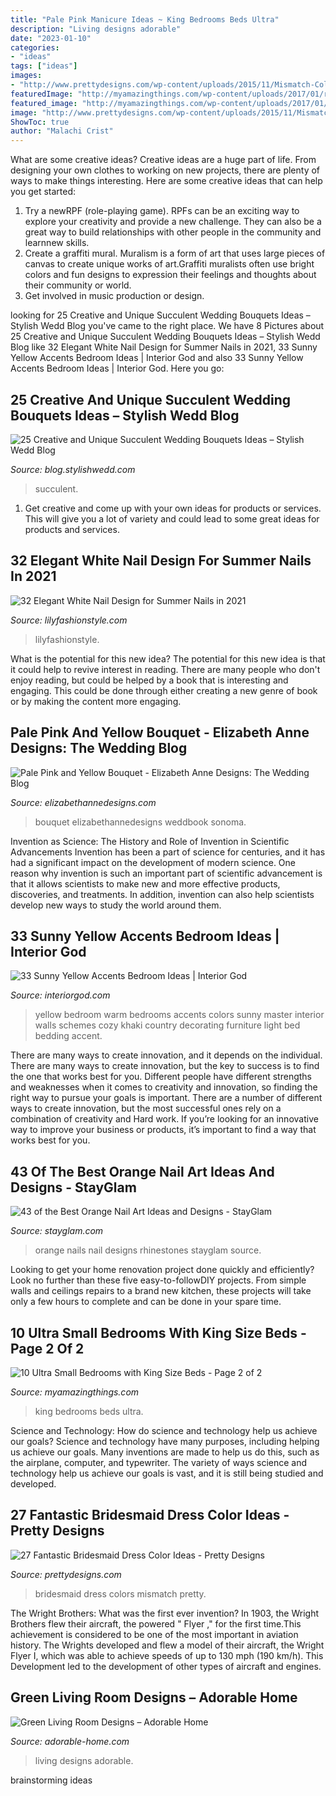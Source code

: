 ```yaml
---
title: "Pale Pink Manicure Ideas ~ King Bedrooms Beds Ultra"
description: "Living designs adorable"
date: "2023-01-10"
categories:
- "ideas"
tags: ["ideas"]
images:
- "http://www.prettydesigns.com/wp-content/uploads/2015/11/Mismatch-Colors.jpg"
featuredImage: "http://myamazingthings.com/wp-content/uploads/2017/01/room10-1-683x1024.jpg"
featured_image: "http://myamazingthings.com/wp-content/uploads/2017/01/room10-1-683x1024.jpg"
image: "http://www.prettydesigns.com/wp-content/uploads/2015/11/Mismatch-Colors.jpg"
ShowToc: true
author: "Malachi Crist"
---
```



What are some creative ideas?
Creative ideas are a huge part of life. From designing your own clothes to working on new projects, there are plenty of ways to make things interesting. Here are some creative ideas that can help you get started: 
1. Try a newRPF (role-playing game). RPFs can be an exciting way to explore your creativity and provide a new challenge. They can also be a great way to build relationships with other people in the community and learnnew skills. 
2. Create a graffiti mural. Muralism is a form of art that uses large pieces of canvas to create unique works of art.Graffiti muralists often use bright colors and fun designs to expression their feelings and thoughts about their community or world. 
3. Get involved in music production or design.

	

		
looking for 25 Creative and Unique Succulent Wedding Bouquets Ideas – Stylish Wedd Blog you've came to the right place. We have 8 Pictures about 25 Creative and Unique Succulent Wedding Bouquets Ideas – Stylish Wedd Blog like 32 Elegant White Nail Design for Summer Nails in 2021, 33 Sunny Yellow Accents Bedroom Ideas | Interior God and also 33 Sunny Yellow Accents Bedroom Ideas | Interior God. Here you go:
		
    
## 25 Creative And Unique Succulent Wedding Bouquets Ideas – Stylish Wedd Blog

<img loading=lazy src="https://blog.stylishwedd.com/wp-content/uploads/2017/04/white-peach-roses-and-succulent-green-wedding-bouquets.jpg" onerror="this.onerror=null;this.src='https://tse1.mm.bing.net/th?id=OIP.p7GuKDI-z3R10WwV1GQSowHaLI&amp;pid=15.1';" alt="25 Creative and Unique Succulent Wedding Bouquets Ideas – Stylish Wedd Blog">

_Source: blog.stylishwedd.com_

>succulent. 

	

1. Get creative and come up with your own ideas for products or services. This will give you a lot of variety and could lead to some great ideas for products and services.

    
## 32 Elegant White Nail Design For Summer Nails In 2021

<img loading=lazy src="https://lilyfashionstyle.com/wp-content/uploads/2021/05/11.jpg" onerror="this.onerror=null;this.src='https://tse4.mm.bing.net/th?id=OIP.JKvXRf_998t8JW8Vz8qkzAHaLH&amp;pid=15.1';" alt="32 Elegant White Nail Design for Summer Nails in 2021">

_Source: lilyfashionstyle.com_

>lilyfashionstyle. 

	

What is the potential for this new idea?
The potential for this new idea is that it could help to revive interest in reading. There are many people who don't enjoy reading, but could be helped by a book that is interesting and engaging. This could be done through either creating a new genre of book or by making the content more engaging.

    
## Pale Pink And Yellow Bouquet - Elizabeth Anne Designs: The Wedding Blog

<img loading=lazy src="https://www.elizabethannedesigns.com/blog/wp-content/uploads/2013/10/Pale-Pink-and-Yellow-Bouquet.jpg" onerror="this.onerror=null;this.src='https://tse4.mm.bing.net/th?id=OIP.UR3zVCRoOk7SWM9g9PJT-AHaLH&amp;pid=15.1';" alt="Pale Pink and Yellow Bouquet - Elizabeth Anne Designs: The Wedding Blog">

_Source: elizabethannedesigns.com_

>bouquet elizabethannedesigns weddbook sonoma. 

	

Invention as Science: The History and Role of Invention in Scientific Advancements
Invention has been a part of science for centuries, and it has had a significant impact on the development of modern science. One reason why invention is such an important part of scientific advancement is that it allows scientists to make new and more effective products, discoveries, and treatments. In addition, invention can also help scientists develop new ways to study the world around them.

    
## 33 Sunny Yellow Accents Bedroom Ideas | Interior God

<img loading=lazy src="http://interiorgod.com/wp-content/uploads/2016/06/light-yellow-bedroom-walls.jpg" onerror="this.onerror=null;this.src='https://tse2.mm.bing.net/th?id=OIP.e-GzGEGyBnWnRQI8CwRdYgHaJ4&amp;pid=15.1';" alt="33 Sunny Yellow Accents Bedroom Ideas | Interior God">

_Source: interiorgod.com_

>yellow bedroom warm bedrooms accents colors sunny master interior walls schemes cozy khaki country decorating furniture light bed bedding accent. 

	

There are many ways to create innovation, and it depends on the individual.
There are many ways to create innovation, but the key to success is to find the one that works best for you. Different people have different strengths and weaknesses when it comes to creativity and innovation, so finding the right way to pursue your goals is important. There are a number of different ways to create innovation, but the most successful ones rely on a combination of creativity and Hard work. If you’re looking for an innovative way to improve your business or products, it’s important to find a way that works best for you.

    
## 43 Of The Best Orange Nail Art Ideas And Designs - StayGlam

<img loading=lazy src="https://stayglam.com/wp-content/uploads/2019/10/Orange-Nails-with-Rhinestones.jpg" onerror="this.onerror=null;this.src='https://tse3.mm.bing.net/th?id=OIP.gSil-s5vx3XluQ0Gml2EIQHaLH&amp;pid=15.1';" alt="43 of the Best Orange Nail Art Ideas and Designs - StayGlam">

_Source: stayglam.com_

>orange nails nail designs rhinestones stayglam source. 

	

Looking to get your home renovation project done quickly and efficiently? Look no further than these five easy-to-followDIY projects. From simple walls and ceilings repairs to a brand new kitchen, these projects will take only a few hours to complete and can be done in your spare time.

    
## 10 Ultra Small Bedrooms With King Size Beds - Page 2 Of 2

<img loading=lazy src="http://myamazingthings.com/wp-content/uploads/2017/01/room10-1-683x1024.jpg" onerror="this.onerror=null;this.src='https://tse3.mm.bing.net/th?id=OIP.HhBBiv5p6FfwWwn_YyO_5QHaLG&amp;pid=15.1';" alt="10 Ultra Small Bedrooms with King Size Beds - Page 2 of 2">

_Source: myamazingthings.com_

>king bedrooms beds ultra. 

	

Science and Technology: How do science and technology help us achieve our goals?
Science and technology have many purposes, including helping us achieve our goals. Many inventions are made to help us do this, such as the airplane, computer, and typewriter. The variety of ways science and technology help us achieve our goals is vast, and it is still being studied and developed.

    
## 27 Fantastic Bridesmaid Dress Color Ideas - Pretty Designs

<img loading=lazy src="http://www.prettydesigns.com/wp-content/uploads/2015/11/Mismatch-Colors.jpg" onerror="this.onerror=null;this.src='https://tse1.mm.bing.net/th?id=OIP.hU8iXQTHMwJUaBUeuj9JsAHaLC&amp;pid=15.1';" alt="27 Fantastic Bridesmaid Dress Color Ideas - Pretty Designs">

_Source: prettydesigns.com_

>bridesmaid dress colors mismatch pretty. 

	

The Wright Brothers: What was the first ever invention?
In 1903, the Wright Brothers flew their aircraft, the powered " Flyer ," for the first time.This achievement is considered to be one of the most important in aviation history. The Wrights developed and flew a model of their aircraft, the Wright Flyer I, which was able to achieve speeds of up to 130 mph (190 km/h). This Development led to the development of other types of aircraft and engines.

    
## Green Living Room Designs – Adorable Home

<img loading=lazy src="https://adorable-home.com/wp-content/gallery/green-living-room-designs/green-living-room-designs-7.jpg" onerror="this.onerror=null;this.src='https://tse3.mm.bing.net/th?id=OIP.aYzW52vH_It9IQXF3UT-eQHaHa&amp;pid=15.1';" alt="Green Living Room Designs – Adorable Home">

_Source: adorable-home.com_

>living designs adorable. 

	
 brainstorming ideas 
